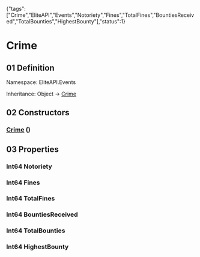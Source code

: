 {"tags":["Crime","EliteAPI","Events","Notoriety","Fines","TotalFines","BountiesReceived","TotalBounties","HighestBounty"],"status":1}

# Crime

## 01 Definition

Namespace: <span class='code'>EliteAPI.Events</span>

Inheritance: <span class='code'>Object</span> → <span class='code'>[Crime](../../EliteAPI/Events/Crime.html)</span>

## 02 Constructors

### <span class='code'>[Crime](../../EliteAPI/Events/Crime.html)</span> ()

## 03 Properties

### <span class='code'>Int64</span> Notoriety

### <span class='code'>Int64</span> Fines

### <span class='code'>Int64</span> TotalFines

### <span class='code'>Int64</span> BountiesReceived

### <span class='code'>Int64</span> TotalBounties

### <span class='code'>Int64</span> HighestBounty

